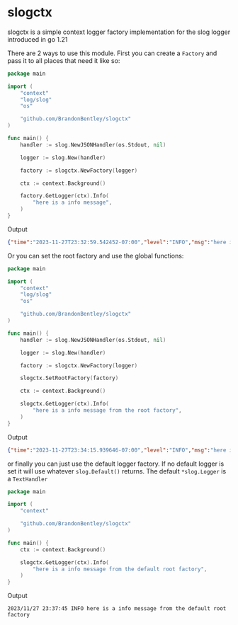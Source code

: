 # slogctx

slogctx is a simple context logger factory implementation for the slog logger introduced in go 1.21

There are 2 ways to use this module. First you can create a `Factory` and pass it to all places that need it like so:
``` go
package main

import (
	"context"
	"log/slog"
	"os"

	"github.com/BrandonBentley/slogctx"
)

func main() {
	handler := slog.NewJSONHandler(os.Stdout, nil)

	logger := slog.New(handler)

	factory := slogctx.NewFactory(logger)

	ctx := context.Background()

	factory.GetLogger(ctx).Info(
		"here is a info message",
	)
}
```
Output
``` json
{"time":"2023-11-27T23:32:59.542452-07:00","level":"INFO","msg":"here is a info message"}
```

Or you can set the root factory and use the global functions:

``` go
package main

import (
	"context"
	"log/slog"
	"os"

	"github.com/BrandonBentley/slogctx"
)

func main() {
	handler := slog.NewJSONHandler(os.Stdout, nil)

	logger := slog.New(handler)

	factory := slogctx.NewFactory(logger)

	slogctx.SetRootFactory(factory)

	ctx := context.Background()

	slogctx.GetLogger(ctx).Info(
		"here is a info message from the root factory",
	)
}

```
Output
``` json
{"time":"2023-11-27T23:34:15.939646-07:00","level":"INFO","msg":"here is a info message from the root factory"}
```

or finally you can just use the default logger factory. If no default logger is set it will use whatever `slog.Default()` returns. The default `*slog.Logger` is a `TextHandler`

``` go
package main

import (
	"context"

	"github.com/BrandonBentley/slogctx"
)

func main() {
	ctx := context.Background()

	slogctx.GetLogger(ctx).Info(
		"here is a info message from the default root factory",
	)
}
```
Output
``` 
2023/11/27 23:37:45 INFO here is a info message from the default root factory
```